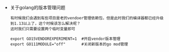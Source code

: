 * 关于golang的版本管理问题

      有时候我们会遇到有些项目是老的vendoer管理依赖包，但是此时我们的编译器都已经升级到1.13以上了，这个时候该怎么解决呢？
      这时我们只需要设置两个临时变量即可
      
      export GO15VENDOREXPERIMENT=1  #开启vendor版本管理
      export GO111MODULE="off"       #关闭新版本的go mod管理
